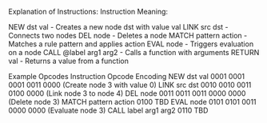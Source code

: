 Explanation of Instructions:
Instruction	Meaning:

NEW dst val - Creates a new node dst with value val
LINK src dst - Connects two nodes
DEL node - Deletes a node
MATCH pattern action -	Matches a rule pattern and applies action
EVAL node - Triggers evaluation on a node
CALL @label arg1 arg2 - Calls a function with arguments
RETURN val - Returns a value from a function


Example Opcodes
Instruction	Opcode Encoding
NEW dst val	0001	0001 0001 0011 0000 (Create node 3 with value 0)
LINK src dst	0010	0010 0011 0100 0000 (Link node 3 to node 4)
DEL node	0011	0011 0011 0000 0000 (Delete node 3)
MATCH pattern action	0100	TBD
EVAL node	0101	0101 0011 0000 0000 (Evaluate node 3)
CALL label arg1 arg2	0110	TBD